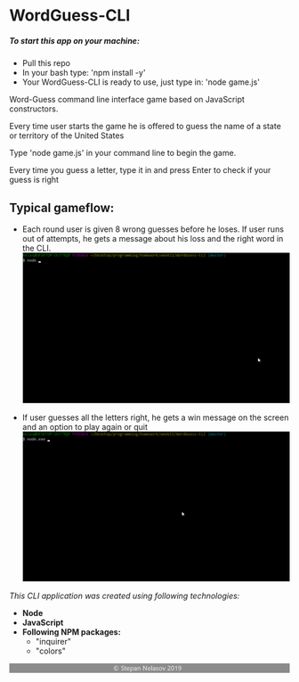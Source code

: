 # WordGuess-CLI

##### To start this app on your machine:
* Pull this repo
* In your bash type: 'npm install -y'
* Your WordGuess-CLI is ready to use, just type in: 'node game.js'


Word-Guess command line interface game based on JavaScript constructors.

Every time user starts the game he is offered to guess the name of a state or territory of the United States

Type 'node game.js' in your command line to begin the game.

Every time you guess a letter, type it in and press Enter to check if your guess is right

## Typical gameflow:

* Each round user is given 8 wrong guesses before he loses. If user runs out of attempts, he gets a message about his loss and the right word in the CLI.
![Loss](assets/readme/loss.gif)

* If user guesses all the letters right, he gets a win message on the screen and an option to play again or quit
![Win](assets/readme/readme.gif)

_This CLI application was created using following technologies:_
* **Node**
* **JavaScript**
* **Following NPM packages:**
    * "inquirer"
    * "colors"

![footer](assets/images/footer.png)